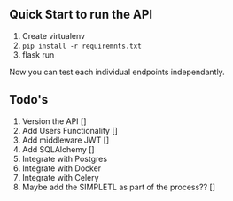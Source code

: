 ## Quick Start to run the API

1. Create virtualenv
1. `pip install -r requiremnts.txt`
1. flask run

Now you can test each individual endpoints independantly.

## Todo's

1. Version the API []
1. Add Users Functionality []
1. Add middleware JWT []
1. Add SQLAlchemy []
1. Integrate with Postgres
1. Integrate with Docker
1. Integrate with Celery
1. Maybe add the SIMPLETL as part of the process?? [] 